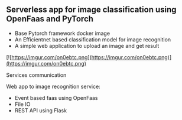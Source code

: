 ## Serverless app for image classification using OpenFaas and PyTorch

- Base Pytorch framework docker image
- An Efficientnet based classification model for image recognition
- A simple web application to upload an image and get result

[![https://imgur.com/on0ebtc.png](https://imgur.com/on0ebtc.png)](https://imgur.com/on0ebtc.png)

Services communication

Web app to image recognition service:
- Event based faas using OpenFaas
- File IO
- REST API using Flask
